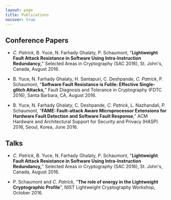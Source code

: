 ```yaml
---
layout: page
title: Publications
nocover: true
---
```


## Conference Papers

* *C. Patrick*, B. Yuce, N. Farhady Ghalaty, P. Schaumont, "**Lightweight Fault Attack Resistance in Software Using Intra-Instruction Redundancy,**" Selected Areas in Cryptography (SAC 2016), St. John's, Canada, August 2016. 

* B. Yuce, N. Farhady Ghalaty, H. Santapuri, C. Deshpande, *C. Patrick*, P. Schaumont, "**Software Fault Resistance is Futile: Effective Single-glitch Attacks,**" Fault Diagnosis and Tolerance in Cryptography (FDTC 2016), Santa Barbara, CA, August 2016. 

* B. Yuce, N. Farhady Ghalaty, C. Deshpande, *C. Patrick*, L. Nazhandali, P. Schaumont, "**FAME: Fault-attack Aware Microprocessor Extensions for Hardware Fault Detection and Software Fault Response**," ACM Hardware and Architectural Support for Security and Privacy (HASP) 2016, Seoul, Korea, June 2016. 

## Talks

* *C. Patrick*, B. Yuce, N. Farhady Ghalaty, P. Schaumont, "**Lightweight Fault Attack Resistance in Software Using Intra-Instruction Redundancy,**" Selected Areas in Cryptography (SAC 2016), St. John's, Canada, August 2016. 

* P. Schaumont and *C. Patrick*, "**The role of energy in the Lightweight Cryptographic Profile**", NIST Lightweight Cryptography Workshop, October 2016.
